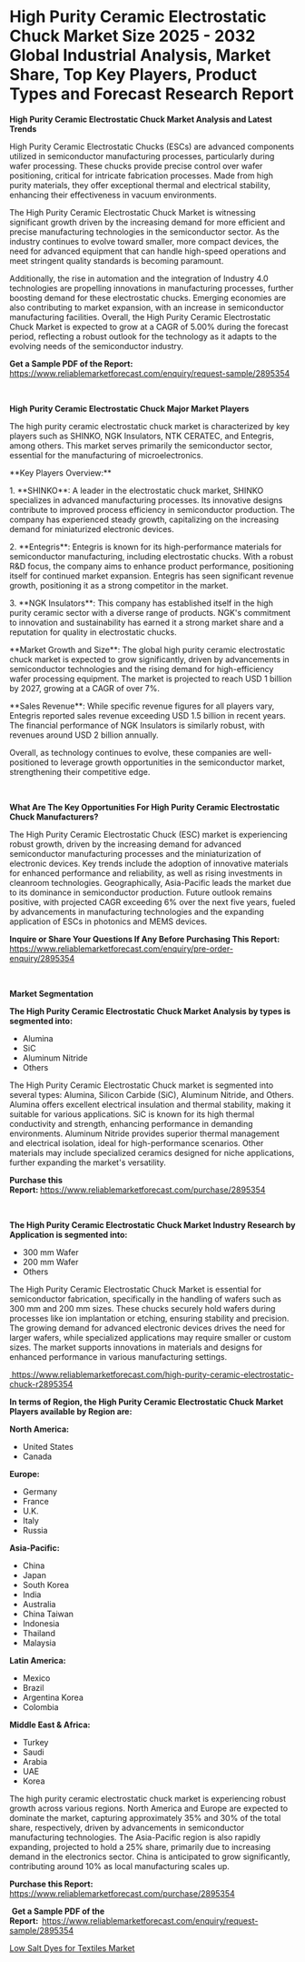 <p><h1>High Purity Ceramic Electrostatic Chuck Market Size 2025 - 2032 Global Industrial Analysis, Market Share, Top Key Players, Product Types and Forecast Research Report</h1></p><p><strong>High Purity Ceramic Electrostatic Chuck Market Analysis and Latest Trends</strong></p>
<p><p>High Purity Ceramic Electrostatic Chucks (ESCs) are advanced components utilized in semiconductor manufacturing processes, particularly during wafer processing. These chucks provide precise control over wafer positioning, critical for intricate fabrication processes. Made from high purity materials, they offer exceptional thermal and electrical stability, enhancing their effectiveness in vacuum environments.</p><p>The High Purity Ceramic Electrostatic Chuck Market is witnessing significant growth driven by the increasing demand for more efficient and precise manufacturing technologies in the semiconductor sector. As the industry continues to evolve toward smaller, more compact devices, the need for advanced equipment that can handle high-speed operations and meet stringent quality standards is becoming paramount. </p><p>Additionally, the rise in automation and the integration of Industry 4.0 technologies are propelling innovations in manufacturing processes, further boosting demand for these electrostatic chucks. Emerging economies are also contributing to market expansion, with an increase in semiconductor manufacturing facilities. Overall, the High Purity Ceramic Electrostatic Chuck Market is expected to grow at a CAGR of 5.00% during the forecast period, reflecting a robust outlook for the technology as it adapts to the evolving needs of the semiconductor industry.</p></p>
<p><strong>Get a Sample PDF of the Report:&nbsp;</strong> <a href="https://www.reliablemarketforecast.com/enquiry/request-sample/2895354?utm_campaign=3071&utm_medium=2&utm_source=Github&utm_content=ia&utm_term=15032025&utm_id=high-purity-ceramic-electrostatic-chuck">https://www.reliablemarketforecast.com/enquiry/request-sample/2895354</a></p>
<p>&nbsp;</p>
<p><strong>High Purity Ceramic Electrostatic Chuck Major Market Players</strong></p>
<p><p>The high purity ceramic electrostatic chuck market is characterized by key players such as SHINKO, NGK Insulators, NTK CERATEC, and Entegris, among others. This market serves primarily the semiconductor sector, essential for the manufacturing of microelectronics.</p><p>**Key Players Overview:**</p><p>1. **SHINKO**: A leader in the electrostatic chuck market, SHINKO specializes in advanced manufacturing processes. Its innovative designs contribute to improved process efficiency in semiconductor production. The company has experienced steady growth, capitalizing on the increasing demand for miniaturized electronic devices.</p><p>2. **Entegris**: Entegris is known for its high-performance materials for semiconductor manufacturing, including electrostatic chucks. With a robust R&D focus, the company aims to enhance product performance, positioning itself for continued market expansion. Entegris has seen significant revenue growth, positioning it as a strong competitor in the market.</p><p>3. **NGK Insulators**: This company has established itself in the high purity ceramic sector with a diverse range of products. NGK's commitment to innovation and sustainability has earned it a strong market share and a reputation for quality in electrostatic chucks.</p><p>**Market Growth and Size**: The global high purity ceramic electrostatic chuck market is expected to grow significantly, driven by advancements in semiconductor technologies and the rising demand for high-efficiency wafer processing equipment. The market is projected to reach USD 1 billion by 2027, growing at a CAGR of over 7%.</p><p>**Sales Revenue**: While specific revenue figures for all players vary, Entegris reported sales revenue exceeding USD 1.5 billion in recent years. The financial performance of NGK Insulators is similarly robust, with revenues around USD 2 billion annually.</p><p>Overall, as technology continues to evolve, these companies are well-positioned to leverage growth opportunities in the semiconductor market, strengthening their competitive edge.</p></p>
<p>&nbsp;</p>
<p><strong>What Are The Key Opportunities For High Purity Ceramic Electrostatic Chuck Manufacturers?</strong></p>
<p><p>The High Purity Ceramic Electrostatic Chuck (ESC) market is experiencing robust growth, driven by the increasing demand for advanced semiconductor manufacturing processes and the miniaturization of electronic devices. Key trends include the adoption of innovative materials for enhanced performance and reliability, as well as rising investments in cleanroom technologies. Geographically, Asia-Pacific leads the market due to its dominance in semiconductor production. Future outlook remains positive, with projected CAGR exceeding 6% over the next five years, fueled by advancements in manufacturing technologies and the expanding application of ESCs in photonics and MEMS devices.</p></p>
<p><strong>Inquire or Share Your Questions If Any Before Purchasing This Report:</strong> <a href="https://www.reliablemarketforecast.com/enquiry/pre-order-enquiry/2895354?utm_campaign=3071&utm_medium=2&utm_source=Github&utm_content=ia&utm_term=15032025&utm_id=high-purity-ceramic-electrostatic-chuck">https://www.reliablemarketforecast.com/enquiry/pre-order-enquiry/2895354</a></p>
<p>&nbsp;</p>
<p><strong>Market Segmentation</strong></p>
<p><strong>The High Purity Ceramic Electrostatic Chuck Market Analysis by types is segmented into:</strong></p>
<p><ul><li>Alumina</li><li>SiC</li><li>Aluminum Nitride</li><li>Others</li></ul></p>
<p><p>The High Purity Ceramic Electrostatic Chuck market is segmented into several types: Alumina, Silicon Carbide (SiC), Aluminum Nitride, and Others. Alumina offers excellent electrical insulation and thermal stability, making it suitable for various applications. SiC is known for its high thermal conductivity and strength, enhancing performance in demanding environments. Aluminum Nitride provides superior thermal management and electrical isolation, ideal for high-performance scenarios. Other materials may include specialized ceramics designed for niche applications, further expanding the market's versatility.</p></p>
<p><strong>Purchase this Report:&nbsp;</strong><a href="https://www.reliablemarketforecast.com/purchase/2895354?utm_campaign=3071&utm_medium=2&utm_source=Github&utm_content=ia&utm_term=15032025&utm_id=high-purity-ceramic-electrostatic-chuck">https://www.reliablemarketforecast.com/purchase/2895354</a></p>
<p>&nbsp;</p>
<p><strong>The High Purity Ceramic Electrostatic Chuck Market Industry Research by Application is segmented into:</strong></p>
<p><ul><li>300 mm Wafer</li><li>200 mm Wafer</li><li>Others</li></ul></p>
<p><p>The High Purity Ceramic Electrostatic Chuck Market is essential for semiconductor fabrication, specifically in the handling of wafers such as 300 mm and 200 mm sizes. These chucks securely hold wafers during processes like ion implantation or etching, ensuring stability and precision. The growing demand for advanced electronic devices drives the need for larger wafers, while specialized applications may require smaller or custom sizes. The market supports innovations in materials and designs for enhanced performance in various manufacturing settings.</p></p>
<p><a href="https://www.reliablemarketforecast.com/high-purity-ceramic-electrostatic-chuck-r2895354?utm_campaign=3071&utm_medium=2&utm_source=Github&utm_content=ia&utm_term=15032025&utm_id=high-purity-ceramic-electrostatic-chuck">&nbsp;https://www.reliablemarketforecast.com/high-purity-ceramic-electrostatic-chuck-r2895354</a></p>
<p><strong>In terms of Region, the High Purity Ceramic Electrostatic Chuck Market Players available by Region are:</strong></p>
<p>
    <p> <strong> North America: </strong>
        <ul>
            <li>United States</li>
            <li>Canada</li>
        </ul>
        </p> 
    <p> <strong> Europe: </strong>
        <ul>
            <li>Germany</li>
            <li>France</li>
            <li>U.K.</li>
            <li>Italy</li>
            <li>Russia</li>
        </ul>
        </p> 
    <p> <strong> Asia-Pacific: </strong>
        <ul>
            <li>China</li>
            <li>Japan</li>
            <li>South Korea</li>
            <li>India</li>
            <li>Australia</li>
            <li>China Taiwan</li>
            <li>Indonesia</li>
            <li>Thailand</li>
            <li>Malaysia</li>
        </ul>
        </p> 
    <p> <strong> Latin America: </strong>
        <ul>
            <li>Mexico</li>
            <li>Brazil</li>
            <li>Argentina Korea</li>
            <li>Colombia</li>
        </ul>
        </p> 
    <p> <strong> Middle East & Africa: </strong>
        <ul>
            <li>Turkey</li>
            <li>Saudi</li>
            <li>Arabia</li>
            <li>UAE</li>
            <li>Korea</li>
        </ul>
    </p>
    </p>
<p><p>The high purity ceramic electrostatic chuck market is experiencing robust growth across various regions. North America and Europe are expected to dominate the market, capturing approximately 35% and 30% of the total share, respectively, driven by advancements in semiconductor manufacturing technologies. The Asia-Pacific region is also rapidly expanding, projected to hold a 25% share, primarily due to increasing demand in the electronics sector. China is anticipated to grow significantly, contributing around 10% as local manufacturing scales up.</p></p>
<p><strong>Purchase this Report: </strong><a href="https://www.reliablemarketforecast.com/purchase/2895354?utm_campaign=3071&utm_medium=2&utm_source=Github&utm_content=ia&utm_term=15032025&utm_id=high-purity-ceramic-electrostatic-chuck">https://www.reliablemarketforecast.com/purchase/2895354</a></p>
<p>&nbsp;<strong>Get a Sample PDF of the Report:&nbsp;&nbsp;</strong><a href="https://www.reliablemarketforecast.com/enquiry/request-sample/2895354?utm_campaign=3071&utm_medium=2&utm_source=Github&utm_content=ia&utm_term=15032025&utm_id=high-purity-ceramic-electrostatic-chuck">https://www.reliablemarketforecast.com/enquiry/request-sample/2895354</a></p>
<p><strong></strong></p>
<p><p><a href="https://github.com/guinoopandam/Market-Research-Report-List-1/blob/main/low-salt-dyes-for-textiles-market.md?utm_campaign=3071&utm_medium=2&utm_source=Github&utm_content=ia&utm_term=15032025&utm_id=high-purity-ceramic-electrostatic-chuck">Low Salt Dyes for Textiles Market</a></p></p>